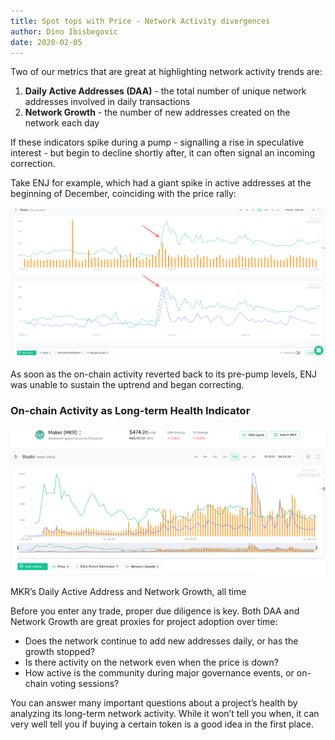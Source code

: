 ```yaml
---
title: Spot tops with Price - Network Activity divergences
author: Dino Ibisbegovic
date: 2020-02-05
---
```


Two of our metrics that are great at highlighting network activity trends are:

1. **Daily Active Addresses (DAA)** - the total number of unique network addresses involved in daily transactions
2. **Network Growth** - the number of new addresses created on the network each day

If these indicators spike during a pump - signalling a rise in speculative interest - but begin to decline shortly after, it can often signal an incoming correction.

Take ENJ for example, which had a giant spike in active addresses at the beginning of December, coinciding with the price rally:

![enj-active-addresses-and-network-growth](image1.png)

As soon as the on-chain activity reverted back to its pre-pump levels, ENJ was unable to sustain the uptrend and began correcting.

### On-chain Activity as Long-term Health Indicator

![maker-active-addresses-and-network-growth](image2.png)

MKR’s Daily Active Address and Network Growth, all time

Before you enter any trade, proper due diligence is key. Both DAA and Network Growth are great proxies for project adoption over time:

- Does the network continue to add new addresses daily, or has the growth stopped?
- Is there activity on the network even when the price is down?
- How active is the community during major governance events, or on-chain voting sessions?

You can answer many important questions about a project’s health by analyzing its long-term network activity. While it won’t tell you when, it can very well tell you if buying a certain token is a good idea in the first place.
